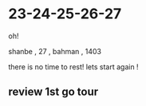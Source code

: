 # 23-24-25-26-27
oh!

shanbe , 27 , bahman , 1403

there is no time to rest!
lets start again !

review 1st go tour
-----------------
